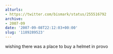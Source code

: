 ```yaml
---
alturls:
- https://twitter.com/bismark/status/255516792
archive:
- 2007-09
date: '2007-09-08T22:12:03+00:00'
slug: '1189289523'
---
```


wishing there was a place to buy a helmet in provo

